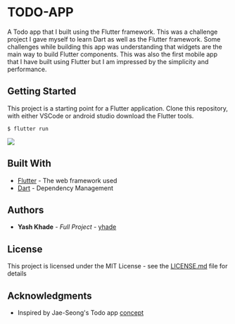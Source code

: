 # TODO-APP

A Todo app that I built using the Flutter framework. 
This was a challenge project I gave myself to learn Dart as well as the Flutter framework.
Some challenges while building this app was understanding that widgets are the main way to build Flutter components.
This was also the first mobile app that I have built using Flutter but I am impressed by the simplicity and performance.  



## Getting Started

This project is a starting point for a Flutter application. 
Clone this repository, with either VSCode or android studio download the Flutter tools.
 ```aidl
$ flutter run
```

 


![](https://media.giphy.com/media/kh6Y0tcmOlatF7F3rV/giphy.gif)


## Built With

* [Flutter](https://flutter.dev/) - The web framework used
* [Dart](https://dart.dev/) - Dependency Management

## Authors

* **Yash Khade** - *Full Project* - [yhade](https://github.com/ykhade)

## License

This project is licensed under the MIT License - see the [LICENSE.md](LICENSE.md) file for details
## Acknowledgments
* Inspired by Jae-Seong's Todo app [concept](https://dribbble.com/shots/3812962-iPhone-X-Todo-Concept)
